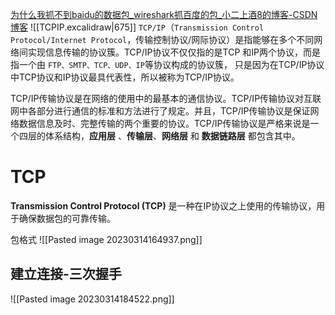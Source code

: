 [为什么我抓不到baidu的数据包_wireshark抓百度的包_小二上酒8的博客-CSDN博客](https://blog.csdn.net/Huangjiazhen711/article/details/127860749)
![[TCPIP.excalidraw|675]]
`TCP/IP`（`Transmission Control Protocol/Internet Protocol`，传输控制协议/网际协议）是指能够在多个不同网络间实现信息传输的协议簇。TCP/IP协议不仅仅指的是TCP 和IP两个协议，而是指一个由 `FTP、SMTP、TCP、UDP、IP`等协议构成的协议簇， 只是因为在TCP/IP协议中TCP协议和IP协议最具代表性，所以被称为TCP/IP协议。

TCP/IP传输协议是在网络的使用中的最基本的通信协议。TCP/IP传输协议对互联网中各部分进行通信的标准和方法进行了规定。并且，TCP/IP传输协议是保证网络数据信息及时、完整传输的两个重要的协议。TCP/IP传输协议是严格来说是一个四层的体系结构，**应用层** 、**传输层**、**网络层** 和 **数据链路层** 都包含其中。

# TCP
**Transmission Control Protocol (TCP)** 是一种在IP协议之上使用的传输协议，用于确保数据包的可靠传输。

包格式
![[Pasted image 20230314164937.png]]

## 建立连接-三次握手
![[Pasted image 20230314184522.png]]